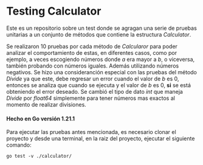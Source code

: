 # Testing Calculator #

Este es un repositorio sobre un test donde se agragan una serie de pruebas unitarias a un conjunto de métodos que contiene la estructura _Calculator_.

Se realizaron 10 pruebas por cada método de _Calcularor_ para poder analizar el comportamiento de estas, en diferentes casos, como por ejemplo, a veces escogiendo números donde _a_ era mayor a _b_, o viceversa, también probando con números iguales. Además utilizando números negativos.
Se hizo una consideranción especial con las pruebas del método _Divide_ ya que este, debe regresar un error cuando el valor de _b_ es 0, entonces se analiza que cuando se ejecuta y el valor de _b_ es 0, __si__ se está obteniendo el error deseado.
Se cambió el tipo de dato _int_ que maneja _Divide_ por _float64_ simplemente para tener números mas exactos al momento de realizar divisiones.

#### Hecho en Go versión 1.21.1 ####

Para ejecutar las pruebas antes mencionada, es necesario clonar el proyecto y desde una terminal, en la raiz del proyecto, ejecutar el siguiente comando:
```
go test -v ./calculator/
```
